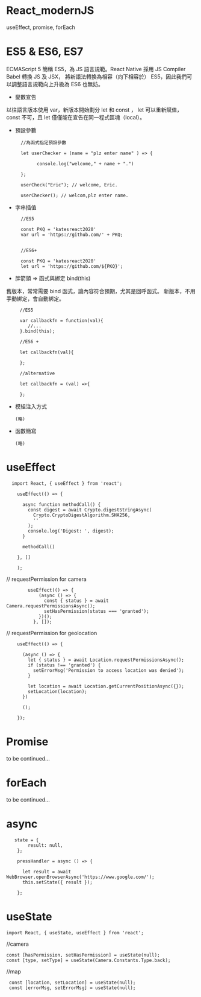 # React_modernJS
useEffect, promise, forEach

# ES5 & ES6, ES7

ECMAScript 5 簡稱 ES5，為 JS 語言規範。React Native 採用 JS Compiler Babel 轉換 JS 及 JSX，
將新語法轉換為相容（向下相容於） ES5，因此我們可以調整語言規範向上升級為 ES6 也無妨。

* 變數宣告

以往語言版本使用 var，新版本開始劃分 let 和 const ， let 可以重新賦值，const 不可，且 let 僅僅能在宣告在同一程式區塊（local）。

* 預設參數

        //為函式指定預設參數
        
        let userChecker = (name = "plz enter name" ) => {
        
              console.log("welcome," + name + ".")
        
        };
        
        userCheck("Eric"); // welcome, Eric.
        
        userChecker(); // welcom,plz enter name.
        
* 字串插值

        //ES5
        
        const PKQ = 'katesreact2020'
        var url = 'https://github.com/' + PKQ;
        
            
        //ES6+
        
        const PKQ = 'katesreact2020'
        let url = 'https://github.com/${PKQ}';
        
        
* 胖箭頭 => 函式與綁定 bind(this)

舊版本，常常需要 bind 函式，讓內容符合預期，尤其是回呼函式。
新版本，不用手動綁定，會自動綁定。

         //ES5

         var callbackfn = function(val){
            //...
         }.bind(this);

         //ES6 +

         let callbackfn(val){

         };

         //alternative

         let callbackfn = (val) =>{

         };


* 模組注入方式
      
      (略)

* 函數簡寫

      (略)


# useEffect

      import React, { useEffect } from 'react';

        useEffect(() => {
        
          async function methodCall() {
            const digest = await Crypto.digestStringAsync(
              Crypto.CryptoDigestAlgorithm.SHA256,
              ''
            );
            console.log('Digest: ', digest);
          }
          
          methodCall()
          
        }, []
        
        );


// requestPermission for camera 


            useEffect(() => {
                (async () => {
                  const { status } = await Camera.requestPermissionsAsync();
                  setHasPermission(status === 'granted');
                })();
              }, []);


// requestPermission for geolocation

        useEffect(() => {
        
          (async () => {
            let { status } = await Location.requestPermissionsAsync();
            if (status !== 'granted') {
              setErrorMsg('Permission to access location was denied');
            }

            let location = await Location.getCurrentPositionAsync({});
            setLocation(location);
          })
          
          ();
          
        });


# Promise


   to be continued...


# forEach

   to be continued...
   
# async

       state = {
            result: null,
        };

        pressHandler = async () => {
        
          let result = await WebBrowser.openBrowserAsync('https://www.google.com/');
          this.setState({ result });
          
        };

   
# useState

    import React, { useState, useEffect } from 'react';
  
 //camera
 
    const [hasPermission, setHasPermission] = useState(null);
    const [type, setType] = useState(Camera.Constants.Type.back);
    
 //map
 
     const [location, setLocation] = useState(null);
     const [errorMsg, setErrorMsg] = useState(null); 


